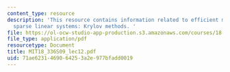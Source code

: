 ```yaml
---
content_type: resource
description: 'This resource contains information related to efficient methods for
  sparse linear systems: Krylov methods. '
file: https://ol-ocw-studio-app-production.s3.amazonaws.com/courses/18-336-numerical-methods-for-partial-differential-equations-spring-2009/71ae6231469064253a2e977bfadd0019_MIT18_336S09_lec12.pdf
file_type: application/pdf
resourcetype: Document
title: MIT18_336S09_lec12.pdf
uid: 71ae6231-4690-6425-3a2e-977bfadd0019
---
```

